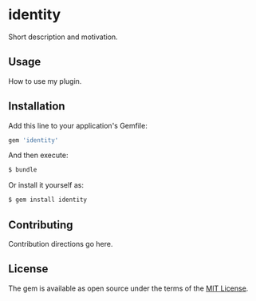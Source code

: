 # identity
Short description and motivation.

## Usage
How to use my plugin.

## Installation
Add this line to your application's Gemfile:

```ruby
gem 'identity'
```

And then execute:
```bash
$ bundle
```

Or install it yourself as:
```bash
$ gem install identity
```

## Contributing
Contribution directions go here.

## License
The gem is available as open source under the terms of the [MIT License](https://opensource.org/licenses/MIT).
